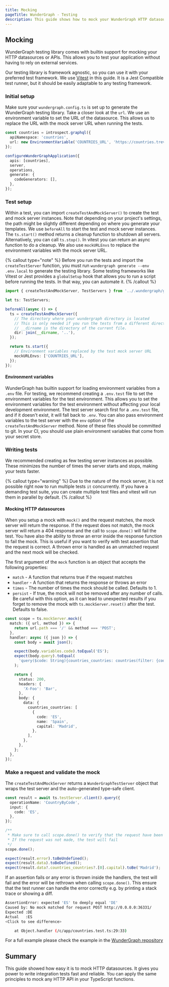```yaml
---
title: Mocking
pageTitle: WunderGraph - Testing
description: This guide shows how to mock your WunderGraph HTTP datasources or APIs
---
```


## Mocking

WunderGraph testing library comes with builtin support for mocking your HTTP datasources or APIs.
This allows you to test your application without having to rely on external services.

Our testing library is framework agnostic, so you can use it with your preferred test
framework. We use [Vitest](https://vitest.dev/) in this guide. It is a Jest Compatible test runner, but it should be easily adaptable to any testing framework.

### Initial setup

Make sure your `wundergraph.config.ts` is set up to generate the WunderGraph testing library. Take a closer look at the `url`. We use an environment variable to set the URL of the datasource. This allows us to replace the URL with the mock server URL when running the tests.

```typescript
const countries = introspect.graphql({
  apiNamespace: 'countries',
  url: new EnvironmentVariable('COUNTRIES_URL', 'https://countries.trevorblades.com/'),
});

configureWunderGraphApplication({
  apis: [countries],
  server,
  operations,
  generate: {
    codeGenerators: [],
  },
});
```

### Test setup

Within a test, you can import `createTestAndMockServer()` to create the test and mock server instances.
Note that depending on your project's settings, the path might be slightly different depending on where you generate your templates.
We use `beforeAll` to start the test and mock server instances. The `ts.start()` method returns a cleanup function to shutdown all servers. Alternatively, you can call `ts.stop()`.
In vitest you can return an async function to do a cleanup. We also use `mockURLEnvs` to replace the environment variables with the mock server URL.

{% callout type="note" %}
Before you run the tests and import the `createTestServer` function, you must run `wundergraph generate --env .env.local` to generate the testing library.
Some testing frameworks like Vitest or Jest provides a `globalSetup` hook that allows you to run a script before running the tests. In that way, you can automate it.
{% /callout %}

```ts
import { createTestAndMockServer, TestServers } from '../.wundergraph/generated/testing';

let ts: TestServers;

beforeAll(async () => {
  ts = createTestAndMockServer({
    // The directory where your wundergraph directory is located
    // This is only needed if you run the tests from a different directory than your wundergraph directory
    // __dirname is the directory of the current file.
    dir: join(__dirname, '..'),
  });

  return ts.start({
    // Environment variables replaced by the test mock server URL
    mockURLEnvs: ['COUNTRIES_URL'],
  });
});
```

#### Environment variables

WunderGraph has builtin support for loading environment variables from a `.env` file.
For testing, we recommend creating a `.env.test` file to set the environment variables for the test environment. This allows you to set the environment variables for the test environment without affecting your local development environment.
The test server search first for a `.env.test` file, and if it doesn't exist, it will fall back to `.env`. You can also pass environment variables to the test server with the `env` option of the `createTestAndMockServer` method.
None of these files should be committed to git. In your CI, you should use plain environment variables that come from your secret store.

### Writing tests

We recommended creating as few testing server instances as possible. These minimizes the number of times the server starts and stops, making your tests faster.

{% callout type="warning" %}
Due to the nature of the mock server, it is not possible right now to run multiple tests `it` concurrently.
If you have a demanding test suite, you can create multiple test files and vitest will run them in parallel by default.
{% /callout %}

#### Mocking HTTP datasources

When you setup a mock with `mock()` and the request matches, the mock server will return the response. If the request does not match, the mock server will return a 404 response and the call to `scope.done()` will fail the test.
You have also the ability to throw an error inside the response function to fail the mock. This is useful if you want to verify with test assertion that the request is correct. A thrown error is handled as an unmatched request and the next mock will be checked.

The first argument of the `mock` function is an object that accepts the following properties:

- `match` - A function that returns true if the request matches
- `handler` - A function that returns the response or throws an error
- `times` - The number of times the mock should be called. Defaults to 1.
- `persist` - If true, the mock will not be removed after any number of calls. Be careful with this option, as it can lead to unexpected results if you forget to remove the mock with `ts.mockServer.reset()` after the test. Defaults to false.

```ts
const scope = ts.mockServer.mock({
  match: ({ url, method }) => {
    return url.path === '/' && method === 'POST';
  },
  handler: async ({ json }) => {
    const body = await json();

    expect(body.variables.code).toEqual('ES');
    expect(body.query).toEqual(
      'query($code: String){countries_countries: countries(filter: {code: {eq: $code}}){code name capital}}'
    );

    return {
      status: 200,
      headers: {
        'X-Foo': 'Bar',
      },
      body: {
        data: {
          countries_countries: [
            {
              code: 'ES',
              name: 'Spain',
              capital: 'Madrid',
            },
          ],
        },
      },
    };
  },
});
```

### Make a request and validate the mock

The `createTestAndMockServer` returns a `WunderGraphTestServer` object that wraps the test server and the auto-generated type-safe client.

```ts
const result = await ts.testServer.client().query({
  operationName: 'CountryByCode',
  input: {
    code: 'ES',
  },
});

/**
 * Make sure to call scope.done() to verify that the request have been made
 * If the request was not made, the test will fail
 */
scope.done();

expect(result.error).toBeUndefined();
expect(result.data).toBeDefined();
expect(result.data?.countries_countries?.[0].capital).toBe('Madrid');
```

If an assertion fails or any error is thrown inside the handlers, the test will fail and the error will be rethrown when calling `scope.done()`. This ensure that the test runner can handle the error correctly e.g. by printing a stack trace or showing a diff.

```bash
AssertionError: expected 'ES' to deeply equal 'DE'
Caused by: No mock matched for request POST http://0.0.0.0:36331/
Expected :DE
Actual   :ES
<Click to see difference>

    at Object.handler (/c/app/countries.test.ts:29:33)
```

For a full example please check the example in the [WunderGraph repository](https://github.com/wundergraph/wundergraph/tree/main/packages/testsuite/apps/mock/test/mock-datasource.test.ts)

## Summary

This guide showed how easy it is to mock HTTP datasources. It gives you power to write integration tests fast and reliable.
You can apply the same principles to mock any HTTP API in your TypeScript functions.
